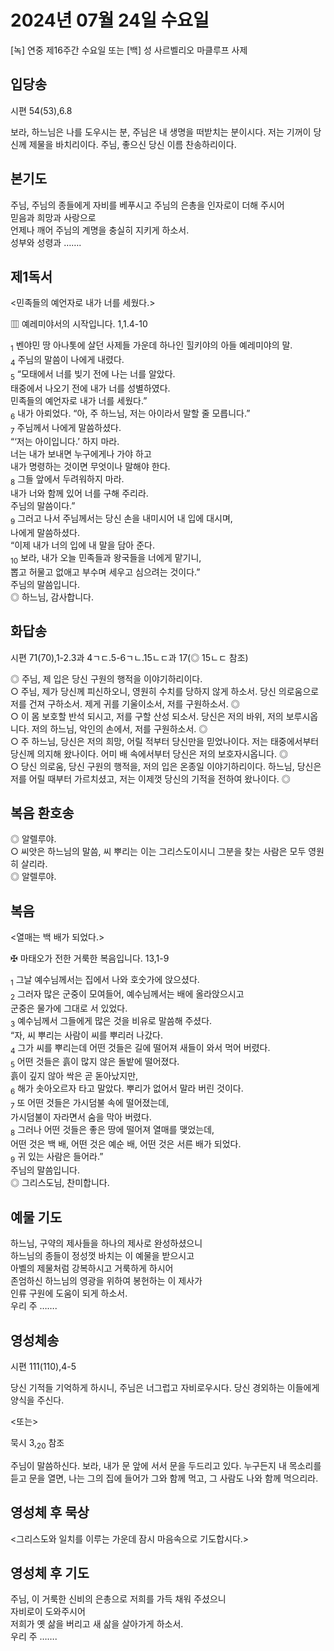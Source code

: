 # 2024년 07월 24일 수요일

[녹] 연중 제16주간 수요일 또는 [백] 성 사르벨리오 마클루프 사제  


## 입당송

시편 54(53),6.8

보라, 하느님은 나를 도우시는 분, 주님은 내 생명을 떠받치는 분이시다. 저는 기꺼이 당신께 제물을 바치리이다. 주님, 좋으신 당신 이름 찬송하리이다.  
  
## 본기도

주님, 주님의 종들에게 자비를 베푸시고 주님의 은총을 인자로이 더해 주시어  
믿음과 희망과 사랑으로  
언제나 깨어 주님의 계명을 충실히 지키게 하소서.  
성부와 성령과 …….  
  
## 제1독서

<민족들의 예언자로 내가 너를 세웠다.>

▥ 예레미야서의 시작입니다. 1,1.4-10

<sub>1</sub> 벤야민 땅 아나톳에 살던 사제들 가운데 하나인 힐키야의 아들 예레미야의 말.  
<sub>4</sub> 주님의 말씀이 나에게 내렸다.  
<sub>5</sub> “모태에서 너를 빚기 전에 나는 너를 알았다.  
태중에서 나오기 전에 내가 너를 성별하였다.  
민족들의 예언자로 내가 너를 세웠다.”  
<sub>6</sub> 내가 아뢰었다. “아, 주 하느님, 저는 아이라서 말할 줄 모릅니다.”  
<sub>7</sub> 주님께서 나에게 말씀하셨다.  
“‘저는 아이입니다.’ 하지 마라.  
너는 내가 보내면 누구에게나 가야 하고  
내가 명령하는 것이면 무엇이나 말해야 한다.  
<sub>8</sub> 그들 앞에서 두려워하지 마라.  
내가 너와 함께 있어 너를 구해 주리라.  
주님의 말씀이다.”  
<sub>9</sub> 그러고 나서 주님께서는 당신 손을 내미시어 내 입에 대시며,  
나에게 말씀하셨다.  
“이제 내가 너의 입에 내 말을 담아 준다.  
<sub>10</sub> 보라, 내가 오늘 민족들과 왕국들을 너에게 맡기니,  
뽑고 허물고 없애고 부수며 세우고 심으려는 것이다.”  
주님의 말씀입니다.  
◎ 하느님, 감사합니다.  
  
## 화답송

시편 71(70),1-2.3과 4ㄱㄷ.5-6ㄱㄴ.15ㄴㄷ과 17(◎ 15ㄴㄷ 참조)

◎ 주님, 제 입은 당신 구원의 행적을 이야기하리이다.  
○ 주님, 제가 당신께 피신하오니, 영원히 수치를 당하지 않게 하소서. 당신 의로움으로 저를 건져 구하소서. 제게 귀를 기울이소서, 저를 구원하소서. ◎  
○ 이 몸 보호할 반석 되시고, 저를 구할 산성 되소서. 당신은 저의 바위, 저의 보루시옵니다. 저의 하느님, 악인의 손에서, 저를 구원하소서. ◎  
○ 주 하느님, 당신은 저의 희망, 어릴 적부터 당신만을 믿었나이다. 저는 태중에서부터 당신께 의지해 왔나이다. 어미 배 속에서부터 당신은 저의 보호자시옵니다. ◎  
○ 당신 의로움, 당신 구원의 행적을, 저의 입은 온종일 이야기하리이다. 하느님, 당신은 저를 어릴 때부터 가르치셨고, 저는 이제껏 당신의 기적을 전하여 왔나이다. ◎  
  
## 복음 환호송

◎ 알렐루야.  
○ 씨앗은 하느님의 말씀, 씨 뿌리는 이는 그리스도이시니 그분을 찾는 사람은 모두 영원히 살리라.  
◎ 알렐루야.  
  
## 복음

<열매는 백 배가 되었다.>

✠ 마태오가 전한 거룩한 복음입니다. 13,1-9

<sub>1</sub> 그날 예수님께서는 집에서 나와 호숫가에 앉으셨다.  
<sub>2</sub> 그러자 많은 군중이 모여들어, 예수님께서는 배에 올라앉으시고  
군중은 물가에 그대로 서 있었다.  
<sub>3</sub> 예수님께서 그들에게 많은 것을 비유로 말씀해 주셨다.  
“자, 씨 뿌리는 사람이 씨를 뿌리러 나갔다.  
<sub>4</sub> 그가 씨를 뿌리는데 어떤 것들은 길에 떨어져 새들이 와서 먹어 버렸다.  
<sub>5</sub> 어떤 것들은 흙이 많지 않은 돌밭에 떨어졌다.  
흙이 깊지 않아 싹은 곧 돋아났지만,  
<sub>6</sub> 해가 솟아오르자 타고 말았다. 뿌리가 없어서 말라 버린 것이다.  
<sub>7</sub> 또 어떤 것들은 가시덤불 속에 떨어졌는데,  
가시덤불이 자라면서 숨을 막아 버렸다.  
<sub>8</sub> 그러나 어떤 것들은 좋은 땅에 떨어져 열매를 맺었는데,  
어떤 것은 백 배, 어떤 것은 예순 배, 어떤 것은 서른 배가 되었다.  
<sub>9</sub> 귀 있는 사람은 들어라.”  
주님의 말씀입니다.  
◎ 그리스도님, 찬미합니다.  
  
## 예물 기도

하느님, 구약의 제사들을 하나의 제사로 완성하셨으니  
하느님의 종들이 정성껏 바치는 이 예물을 받으시고  
아벨의 제물처럼 강복하시고 거룩하게 하시어  
존엄하신 하느님의 영광을 위하여 봉헌하는 이 제사가  
인류 구원에 도움이 되게 하소서.  
우리 주 …….  
  
## 영성체송

시편 111(110),4-5

당신 기적들 기억하게 하시니, 주님은 너그럽고 자비로우시다. 당신 경외하는 이들에게 양식을 주신다.  
  
<또는>  
  
묵시 3,<sub>20</sub> 참조  
  
주님이 말씀하신다. 보라, 내가 문 앞에 서서 문을 두드리고 있다. 누구든지 내 목소리를 듣고 문을 열면, 나는 그의 집에 들어가 그와 함께 먹고, 그 사람도 나와 함께 먹으리라.  
## 영성체 후 묵상

<그리스도와 일치를 이루는 가운데 잠시 마음속으로 기도합시다.>  
## 영성체 후 기도

주님, 이 거룩한 신비의 은총으로 저희를 가득 채워 주셨으니  
자비로이 도와주시어  
저희가 옛 삶을 버리고 새 삶을 살아가게 하소서.  
우리 주 …….